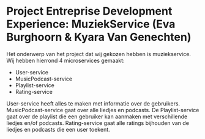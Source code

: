 # Project Entreprise Development Experience: MuziekService (Eva Burghoorn & Kyara Van Genechten)
Het onderwerp van het project dat wij gekozen hebben is muziekservice. Wij hebben hierrond 4 microservices gemaakt:
-	User-service 
-	MusicPodcast-service
-	Playlist-service
-	Rating-service
  
User-service heeft alles te maken met informatie over de gebruikers. MusicPodcast-service gaat over alle liedjes en podcasts. De Playlist-service gaat over de playlist die een gebruiker kan aanmaken met verschillende liedjes en/of podcasts. Rating-service gaat alle ratings bijhouden van de liedjes en podcasts die een user toekent. 

